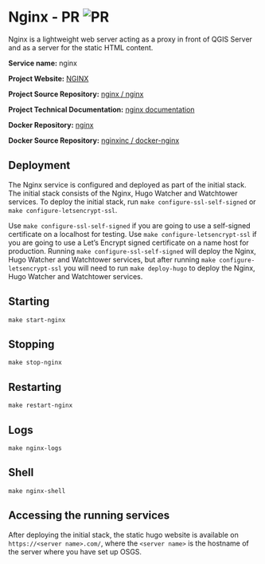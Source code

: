 # Nginx - PR ![PR](https://img.shields.io/badge/pr-green?style=for-the-badge)

Nginx is a lightweight web server acting as a proxy in front of QGIS Server and as a server for the static HTML content.

**Service name:** nginx

**Project Website:** [NGINX](https://www.nginx.com/)

**Project Source Repository:** [nginx / nginx](https://github.com/nginx/nginx)

**Project Technical Documentation:** [nginx documentation](http://nginx.org/en/docs/)

**Docker Repository:** [nginx](https://hub.docker.com/_/nginx)

**Docker Source Repository:** [nginxinc / docker-nginx](https://github.com/nginxinc/docker-nginx)

## Deployment

The Nginx service is configured and deployed as part of the initial stack. The initial stack consists of the Nginx, Hugo Watcher and Watchtower services. To deploy the initial stack, run `make configure-ssl-self-signed` or `make configure-letsencrypt-ssl`.

Use `make configure-ssl-self-signed` if you are going to use a self-signed certificate on a localhost for testing. Use `make configure-letsencrypt-ssl` if you are going to use a Let’s Encrypt signed certificate on a name host for production. Running `make configure-ssl-self-signed` will deploy the Nginx, Hugo Watcher and Watchtower services, but after running `make configure-letsencrypt-ssl` you will need to run `make deploy-hugo` to deploy the Nginx, Hugo Watcher and Watchtower services.

## Starting

```
make start-nginx
```

## Stopping

```
make stop-nginx
```

## Restarting

```
make restart-nginx
```

## Logs

```
make nginx-logs
```

## Shell

```
make nginx-shell
```

## Accessing the running services

After deploying the initial stack, the static hugo website is available on `https://<server name>.com/`, where the `<server name>` is the hostname of the server where you have set up OSGS.